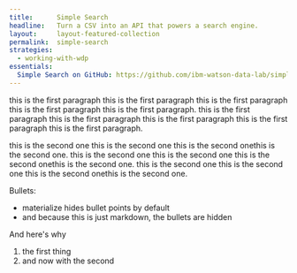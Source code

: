 ```yaml
---
title:      Simple Search
headline:   Turn a CSV into an API that powers a search engine.
layout:     layout-featured-collection
permalink:  simple-search
strategies: 
  - working-with-wdp
essentials:
  Simple Search on GitHub: https://github.com/ibm-watson-data-lab/simple-search-service
---
```

this is the first paragraph this is the first paragraph this is the first paragraph this is the first paragraph this is the first paragraph. this is the first paragraph this is the first paragraph this is the first paragraph this is the first paragraph this is the first paragraph.

this is the second one this is the second one this is the second onethis is the second one. this is the second one this is the second one this is the second onethis is the second one. this is the second one this is the second one this is the second onethis is the second one.

Bullets:
- materialize hides bullet points by default
- and because this is just markdown, the bullets are hidden

And here's why

1. the first thing
2. and now with the second